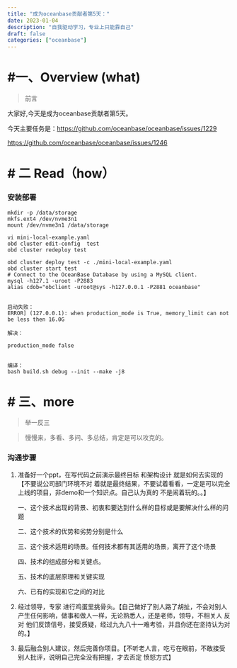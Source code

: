 ```yaml
---
title: "成为oceanbase贡献者第5天："
date: 2023-01-04
description: "自我驱动学习，专业上只能靠自己"
draft: false
categories: ["oceanbase"]
---
```






# #一、Overview (what)

> 前言

大家好,今天是成为oceanbase贡献者第5天。

今天主要任务是：https://github.com/oceanbase/oceanbase/issues/1229

https://github.com/oceanbase/oceanbase/issues/1246































 













# # 二    Read（how） 

### 安装部署

~~~
mkdir -p /data/storage
mkfs.ext4 /dev/nvme3n1 
mount /dev/nvme3n1 /data/storage

vi mini-local-example.yaml
obd cluster edit-config  test
obd cluster redeploy test

obd cluster deploy test -c ./mini-local-example.yaml
obd cluster start test
# Connect to the OceanBase Database by using a MySQL client.
mysql -h127.1 -uroot -P2883
alias cdob="obclient -uroot@sys -h127.0.0.1 -P2881 oceanbase"


启动失败：
ERROR] (127.0.0.1): when production_mode is True, memory_limit can not be less then 16.0G

解决：

production_mode false


编译：
bash build.sh debug --init --make -j8

~~~





# # 三、more

> 举一反三





> 慢慢来，多看、多问、多总结，肯定是可以攻克的。

### 沟通步骤

1. 准备好一个ppt，在写代码之前演示最终目标 和架构设计 就是如何去实现的 【不要说公司部门环境不对 着就是最终结果，不要试着看看，一定是可以完全上线的项目，非demo和一个知识点。自己认为真的 不是闹着玩的。。】

   一、这个技术出现的背景、初衷和要达到什么样的目标或是要解决什么样的问题

   二、这个技术的优势和劣势分别是什么

   三、这个技术适用的场景。任何技术都有其适用的场景，离开了这个场景

   四、技术的组成部分和关键点。

   五、技术的底层原理和关键实现

   六、已有的实现和它之间的对比

   

2. 经过领导，专家 进行鸡蛋里挑骨头。【自己做好了别人路了胡扯，不会对别人产生任何影响，做事和做人一样，无论熟悉人，还是老师，领导，不相关人 反对 他们反馈信号，接受质疑，经过九九八十一难考验，并且你还在坚持认为对的。】

3. 最后融合别人建议，然后完善你项目。【不听老人言，吃亏在眼前，不敢接受别人批评，说明自己完全没有把握，才去否定 愤怒方式】
